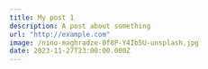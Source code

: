 ```yaml
---
title: My post 1
description: A post about something
url: "http://example.com"
image: /nino-maghradze-0f8P-Y4Ib5U-unsplash.jpg
date: 2023-11-27T23:00:00.000Z
---
```


